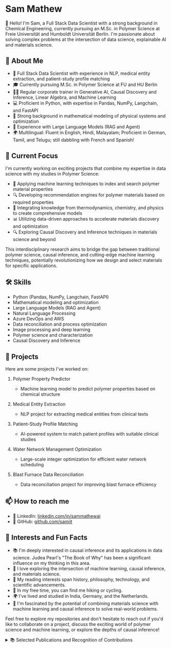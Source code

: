 # Sam Mathew

👋 Hello! I'm Sam, a Full Stack Data Scientist with a strong background in Chemical Engineering, currently pursuing an M.Sc. in Polymer Science at Freie Universität and Humboldt Universität Berlin. I'm passionate about solving complex problems at the intersection of data science, explainable AI and materials science.

## 🚀 About Me

- 🔬 Full Stack Data Scientist with experience in NLP, medical entity extraction, and patient-study profile matching
- 🎓 Currently pursuing M.Sc. in Polymer Science at FU and HU Berlin
- 👨‍🏫 Regular corporate trainer in Generative AI, Causal Discovery and Inference, Linear Algebra, and Machine Learning
- 💻 Proficient in Python, with expertise in Pandas, NumPy, Langchain, and FastAPI
- 🧮 Strong background in mathematical modeling of physical systems and optimization
- 🤖 Experience with Large Language Models (RAG and Agent)
- 🌍 Multilingual: Fluent in English, Hindi, Malayalam; Proficient in German, Tamil, and Telugu; still dabbling with French and Spanish!

## 🎯 Current Focus

I'm currently working on exciting projects that combine my expertise in data science with my studies in Polymer Science:

- 🧪 Applying machine learning techniques to index and search polymer material properties
- 🔍 Developing recommendation engines for polymer materials based on required properties
- 🔗 Integrating knowledge from thermodynamics, chemistry, and physics to create comprehensive models
- 📊 Utilizing data-driven approaches to accelerate materials discovery and optimization
- 🔍 Exploring Causal Discovery and Inference techniques in materials science and beyond

This interdisciplinary research aims to bridge the gap between traditional polymer science, causal inference, and cutting-edge machine learning techniques, potentially revolutionizing how we design and select materials for specific applications.

## 🛠️ Skills

- Python (Pandas, NumPy, Langchain, FastAPI)
- Mathematical modeling and optimization
- Large Language Models (RAG and Agent)
- Natural Language Processing
- Azure DevOps and AWS
- Data reconciliation and process optimization
- Image processing and deep learning
- Polymer science and characterization
- Causal Discovery and Inference

## 🔗 Projects

Here are some projects I've worked on:

1. Polymer Property Predictor
   - Machine learning model to predict polymer properties based on chemical structure

2. Medical Entity Extraction
   - NLP project for extracting medical entities from clinical texts

3. Patient-Study Profile Matching
   - AI-powered system to match patient profiles with suitable clinical studies

4. Water Network Management Optimization
   - Large-scale integer optimization for efficient water network scheduling

5. Blast Furnace Data Reconciliation
   - Data reconciliation project for improving blast furnace efficiency

## 📫 How to reach me

- 💼 LinkedIn: [linkedin.com/in/sammathewai](https://www.linkedin.com/in/sammathewai)
- 🐙 GitHub: [github.com/samiit](https://github.com/samiit)

## 🌟 Interests and Fun Facts

- 📚 I'm deeply interested in causal inference and its applications in data science. Judea Pearl's "The Book of Why" has been a significant influence on my thinking in this area.
- 🧠 I love exploring the intersection of machine learning, causal inference, and materials science.
- 📖 My reading interests span history, philosophy, technology, and scientific advancements.
- 🧗 In my free time, you can find me hiking or cycling.
- 🌍 I've lived and studied in India, Germany, and the Netherlands.
- 🧬 I'm fascinated by the potential of combining materials science with machine learning and causal inference to solve real-world problems.

Feel free to explore my repositories and don't hesitate to reach out if you'd like to collaborate on a project, discuss the exciting world of polymer science and machine learning, or explore the depths of causal inference!

<details>
<summary>📚 Selected Publications and Recognition of Contributions</summary>

1. Sujan Hazra, Prakash Abhale, Sam Mathew and Shankar Narasimhan, "[Application of data reconciliation and gross error detection techniques to enhance reliability and consistency of the blast furnace process data](https://onlinelibrary.wiley.com/doi/abs/10.1002/apj.2628)", Asia-Pacific Journal of Chemical Engineering, 2021

2. Pallab Sinha Mahapatra and Sam Mathew, "[Activity-induced mixing and phase transitions of self-propelled swimmers](https://journals.aps.org/pre/abstract/10.1103/PhysRevE.99.012609)", Phys. Rev. E, 2019, Vol. 99, 012609

3. Pallab Sinha Mahapatra, Ajinkya Kulkarni, Sam Mathew, Mahesh V. Panchagnula and Srikanth Vedantam, "[Transitions between multiple dynamical states in a confined dense active-particle system](https://journals.aps.org/pre/abstract/10.1103/PhysRevE.95.062610)", Phys. Rev. E, 2017, Vol. 95, 062610

4. Pallab Sinha Mahapatra, Sam Mathew, Mahesh V. Panchagnula, Srikanth Vedantam, "[Effect of size distribution on mixing of a polydisperse wet granular material in a belt-driven enclosure](https://link.springer.com/article/10.1007/s10035-016-0633-1)", Granular Matter, 2016, Vol. 18, 30

5. Pramode K Das, Sam Mathew, A J Shaiju and B S V Patnaik, "[Energetically efficient proportional-integral-differential (PID) control of wake vortices behind a circular cylinder](https://iopscience.iop.org/article/10.1088/0169-5983/48/1/015510)", Fluid Dynamics Research, 2015, Vol. 48, 015510

6. Sam Mathew, B S V Patnaik and T John Tharakan, "[Numerical study of air-core vortex dynamics during liquid draining from cylindrical tanks](https://iopscience.iop.org/article/10.1088/0169-5983/46/2/025508)", Fluid Dynamics Research, 2014, Vol. 46, 025505

7. Sam Mathew, Ganesh Visavale and Vijay Mali, "[CFD Analysis of a Heat Collector Element in a Solar Parabolic Trough Collector](https://www.researchgate.net/publication/264511218_CFD_Analysis_of_a_Heat_Collector_Element_in_a_Solar_Parabolic_Trough_Collector)", International Conference on Applications of Renewable and Sustainable Energy for Industry and Society, Hyderabad (REIS-2010), 2010

8. Sam Mathew, Ganesh Visavale and Vijay Mali, "[Making order in the cabinet : Integrating CFD in the green energy design process for food industry helps identify and fix causes for uneven drying in a Solar Cabinet Dryer](https://www.cctech.co.in/media/papers/white-papers/2010/cfd-analysis-of-solar-cabinet-dryer)", Ansys Users Conference, Bangalore, 2010

9. Raja Gopal Rayavarapu, Wilma Petersen, Constantin Ungureanu, Janine N. Post, Ton G. van Leeuwen, and Srirang Manohar, "[Synthesis and Bioconjugation of Gold Nanoparticles as Potential Molecular Probes for Light-Based Imaging Techniques](https://www.ncbi.nlm.nih.gov/pmc/articles/PMC2266791/#ack-a.p.atitle)", Int. J. of Biomedical Imaging, 2007, 2007:29817
</details>

